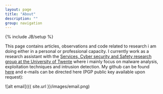 ```yaml
---
layout: page
title: "About"
description: ""
group: navigation
---
```

{% include JB/setup %}

This page contains articles, observations and code related to research i am doing either in a personal or professional capacity. I currently work as a research assistant with the [Services, Cyber security and Safety research group at the University of Twente](https://scs.ewi.utwente.nl/) where i mainly focus on malware analysis, exploitation techniques and intrusion detection. My github can be found [here](https://github.com/samvartaka) and e-mails can be directed here (PGP public key available upon request):

![alt email]({{ site.url }}/images/email.png)